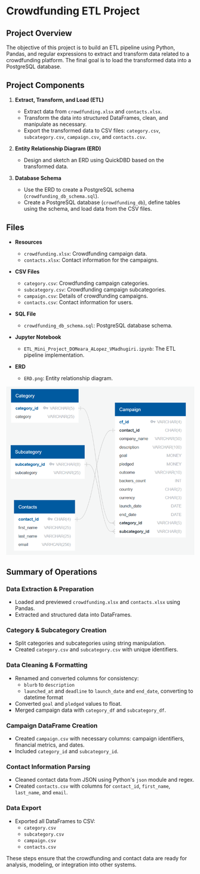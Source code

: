 # Crowdfunding ETL Project

## Project Overview

The objective of this project is to build an ETL pipeline using Python, Pandas, and regular expressions to extract and transform data related to a crowdfunding platform. The final goal is to load the transformed data into a PostgreSQL database.

## Project Components

1. **Extract, Transform, and Load (ETL)**
   - Extract data from `crowdfunding.xlsx` and `contacts.xlsx`.
   - Transform the data into structured DataFrames, clean, and manipulate as necessary.
   - Export the transformed data to CSV files: `category.csv`, `subcategory.csv`, `campaign.csv`, and `contacts.csv`.

2. **Entity Relationship Diagram (ERD)**
   - Design and sketch an ERD using QuickDBD based on the transformed data.

3. **Database Schema**
   - Use the ERD to create a PostgreSQL schema (`crowdfunding_db_schema.sql`).
   - Create a PostgreSQL database (`crowdfunding_db`), define tables using the schema, and load data from the CSV files.

## Files

- **Resources**
  - `crowdfunding.xlsx`: Crowdfunding campaign data.
  - `contacts.xlsx`: Contact information for the campaigns.

- **CSV Files**
  - `category.csv`: Crowdfunding campaign categories.
  - `subcategory.csv`: Crowdfunding campaign subcategories.
  - `campaign.csv`: Details of crowdfunding campaigns.
  - `contacts.csv`: Contact information for users.

- **SQL File**
  - `crowdfunding_db_schema.sql`: PostgreSQL database schema.

- **Jupyter Notebook**
  - `ETL_Mini_Project_DOMeara_ALopez_VMadhugiri.ipynb`: The ETL pipeline implementation.

- **ERD**
  - `ERD.png`: Entity relationship diagram.

![ERD](ERD.png)

## Summary of Operations

### Data Extraction & Preparation
- Loaded and previewed `crowdfunding.xlsx` and `contacts.xlsx` using Pandas.
- Extracted and structured data into DataFrames.

### Category & Subcategory Creation
- Split categories and subcategories using string manipulation.
- Created `category.csv` and `subcategory.csv` with unique identifiers.

### Data Cleaning & Formatting
- Renamed and converted columns for consistency:
  - `blurb` to `description`
  - `launched_at` and `deadline` to `launch_date` and `end_date`, converting to datetime format
- Converted `goal` and `pledged` values to float.
- Merged campaign data with `category_df` and `subcategory_df`.

### Campaign DataFrame Creation
- Created `campaign.csv` with necessary columns: campaign identifiers, financial metrics, and dates.
- Included `category_id` and `subcategory_id`.

### Contact Information Parsing
- Cleaned contact data from JSON using Python's `json` module and regex.
- Created `contacts.csv` with columns for `contact_id`, `first_name`, `last_name`, and `email`.

### Data Export
- Exported all DataFrames to CSV:
  - `category.csv`
  - `subcategory.csv`
  - `campaign.csv`
  - `contacts.csv`

These steps ensure that the crowdfunding and contact data are ready for analysis, modeling, or integration into other systems.
